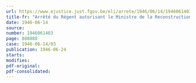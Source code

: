 ```yaml
---
url: https://www.ejustice.just.fgov.be/eli/arrete/1946/06/14/1946061403/justel
title-fr: "Arrêté du Régent autorisant le Ministre de la Reconstruction à imputer certaines dépenses sur le budget du Ministère des Finances"
date: 1946-06-14
source:
number: 1946061403
page: 888888
case: 1946-06-14/03
publication: 1946-06-24
starts:
modifies:
pdf-original:
pdf-consolidated:
---
```


